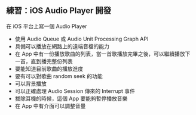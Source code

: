 練習：iOS Audio Player 開發
---------------------------

在 iOS 平台上寫一個 Audio Player

- 使用 Audio Queue 或 Audio Unit Processing Graph API
- 具備可以播放在網路上的遠端音檔的能力
- 在 App 中有一份播放歌曲的列表，當一首歌播放完畢之後，可以繼續播放下
  一首，直到播完整份列表
- 要能知道目前歌曲的播放進度
- 要有可以對歌曲 random seek 的功能
- 可以背景播放
- 可以正確處理 Audio Session 傳來的 Interrupt 事件
- 拔除耳機的時候，這個 App 要能夠暫停播放音樂
- 在 App 中有介面可以調整音量
